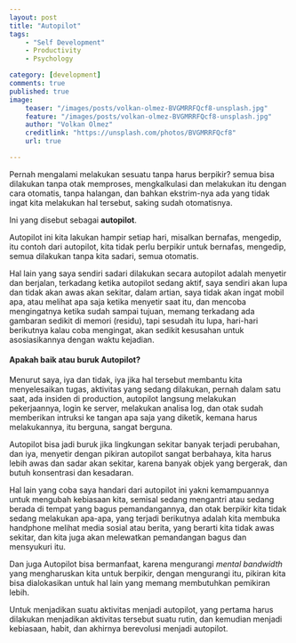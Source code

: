 ```yaml
---
layout: post
title: "Autopilot"
tags: 
    - "Self Development"
    - Productivity
    - Psychology

category: [development]
comments: true
published: true
image:
    teaser: "/images/posts/volkan-olmez-BVGMRRFQcf8-unsplash.jpg"
    feature: "/images/posts/volkan-olmez-BVGMRRFQcf8-unsplash.jpg"
    author: "Volkan Olmez"
    creditlink: "https://unsplash.com/photos/BVGMRRFQcf8"
    url: true

---
```


Pernah mengalami melakukan sesuatu tanpa harus berpikir? semua bisa dilakukan tanpa otak memproses, mengkalkulasi dan melakukan itu dengan cara otomatis, tanpa halangan, dan bahkan ekstrim-nya ada yang tidak ingat kita melakukan hal tersebut, saking sudah otomatisnya.

Ini yang disebut sebagai **autopilot**.

Autopilot ini kita lakukan hampir setiap hari, misalkan bernafas, mengedip, itu contoh dari autopilot, kita tidak perlu berpikir untuk bernafas, mengedip, semua dilakukan tanpa kita sadari, semua otomatis.
<!--more-->

Hal lain yang saya sendiri sadari dilakukan secara autopilot adalah menyetir dan berjalan, terkadang ketika autopilot sedang aktif, saya sendiri akan lupa dan tidak akan awas akan sekitar, dalam artian, saya tidak akan ingat mobil apa, atau melihat apa saja ketika menyetir saat itu, dan mencoba mengingatnya ketika sudah sampai tujuan, memang terkadang ada gambaran sedikit di memori (residu), tapi sesudah itu lupa, hari-hari berikutnya kalau coba mengingat, akan sedikit kesusahan untuk asosiasikannya dengan waktu kejadian.

#### Apakah baik atau buruk Autopilot?
Menurut saya, iya dan tidak, iya jika hal tersebut membantu kita menyelesaikan tugas, aktivitas yang sedang dilakukan, pernah dalam satu saat, ada insiden di production, autopilot langsung melakukan pekerjaannya, login ke server, melakukan analisa log, dan otak sudah memberikan intruksi ke tangan apa saja yang diketik, kemana harus melakukannya, itu berguna, sangat berguna.

Autopilot bisa jadi buruk jika lingkungan sekitar banyak terjadi perubahan, dan iya, menyetir dengan pikiran autopilot sangat berbahaya, kita harus lebih awas dan sadar akan sekitar, karena banyak objek yang bergerak, dan butuh konsentrasi dan kesadaran.

Hal lain yang coba saya handari dari autopilot ini yakni kemampuannya untuk mengubah kebiasaan kita, semisal sedang mengantri atau sedang berada di tempat yang bagus pemandangannya, dan otak berpikir kita tidak sedang melakukan apa-apa, yang terjadi berikutnya adalah kita membuka handphone melihat media sosial atau berita, yang berarti kita tidak awas sekitar, dan kita juga akan melewatkan pemandangan bagus dan mensyukuri itu.

Dan juga Autopilot bisa bermanfaat, karena mengurangi _mental bandwidth_ yang mengharuskan kita untuk berpikir, dengan mengurangi itu, pikiran kita bisa dialokasikan untuk hal lain yang memang membutuhkan pemikiran lebih.

Untuk menjadikan suatu aktivitas menjadi autopilot, yang pertama harus dilakukan menjadikan aktivitas tersebut suatu rutin, dan kemudian menjadi kebiasaan, habit, dan akhirnya berevolusi menjadi autopilot.